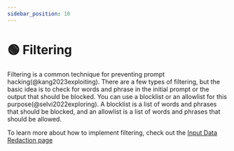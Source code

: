 ```yaml
---
sidebar_position: 10
---
```


# 🟢 Filtering

Filtering is a common technique for preventing prompt hacking(@kang2023exploiting). There are a few types of filtering, but the basic idea is to check for words and phrase in the initial prompt or the output that should be blocked. You can use a blocklist or an allowlist for this purpose(@selvi2022exploring). A blocklist is a list of words and phrases that should be blocked, and an allowlist is a list of words and phrases that should be allowed. 

To learn more about how to implement filtering, check out the [Input Data Redaction page](../../tooling/security/data-redaction)

